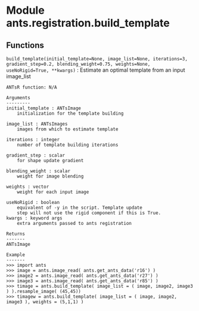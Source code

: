 Module ants.registration.build_template
=======================================

Functions
---------

    
`build_template(initial_template=None, image_list=None, iterations=3, gradient_step=0.2, blending_weight=0.75, weights=None, useNoRigid=True, **kwargs)`
:   Estimate an optimal template from an input image_list
    
    ANTsR function: N/A
    
    Arguments
    ---------
    initial_template : ANTsImage
        initialization for the template building
    
    image_list : ANTsImages
        images from which to estimate template
    
    iterations : integer
        number of template building iterations
    
    gradient_step : scalar
        for shape update gradient
    
    blending_weight : scalar
        weight for image blending
    
    weights : vector
        weight for each input image
    
    useNoRigid : boolean
        equivalent of -y in the script. Template update
        step will not use the rigid component if this is True.
    kwargs : keyword args
        extra arguments passed to ants registration
    
    Returns
    -------
    ANTsImage
    
    Example
    -------
    >>> import ants
    >>> image = ants.image_read( ants.get_ants_data('r16') )
    >>> image2 = ants.image_read( ants.get_ants_data('r27') )
    >>> image3 = ants.image_read( ants.get_ants_data('r85') )
    >>> timage = ants.build_template( image_list = ( image, image2, image3 ) ).resample_image( (45,45))
    >>> timagew = ants.build_template( image_list = ( image, image2, image3 ), weights = (5,1,1) )